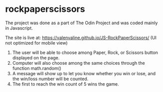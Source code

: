 # rockpaperscissors


The project was done as a part of The Odin Project and was coded mainly in Javascript.

The site is live at: https://valenvaline.github.io/JS-RockPaperScissors/ (UI not optimized for mobile view)
1. The user will be able to choose among Paper, Rock, or Scissors button displayed on the page.
2. Computer will also choose among the same choices through the function math.random()
3. A message will show up to let you know whether you win or lose, and the win/loss number will be counted.
4. The first to reach the win count of 5 wins the game.
